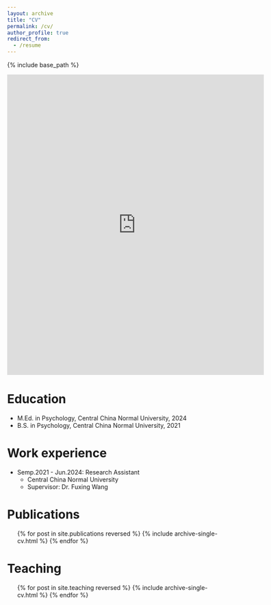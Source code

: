 ```yaml
---
layout: archive
title: "CV"
permalink: /cv/
author_profile: true
redirect_from:
  - /resume
---
```


{% include base_path %}

<embed src="https://xiaoxueleng00.github.io/files/xiaoxueleng_cv_short.pdf" width="600" height="700" type='application/pdf'> 

Education
======
* M.Ed. in Psychology, Central China Normal University, 2024
* B.S. in Psychology, Central China Normal University, 2021

Work experience
======
* Semp.2021 - Jun.2024: Research Assistant
  * Central China Normal University
  * Supervisor: Dr. Fuxing Wang

Publications
======
  <ul>{% for post in site.publications reversed %}
    {% include archive-single-cv.html %}
  {% endfor %}</ul>
  
Teaching
======
  <ul>{% for post in site.teaching reversed %}
    {% include archive-single-cv.html %}
  {% endfor %}</ul>
  
